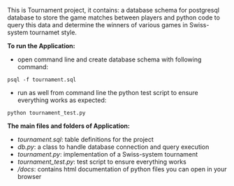 This is Tournament project, it contains: a database schema for postgresql database to store the game matches between players and python code to query this data and determine the winners of various games in Swiss-system tournamet style.

**To run the Application:**
- open command line and create database schema with following command:
```
psql -f tournament.sql  
```
- run as well from command line the python test script to ensure everything works as expected:
```
python tournament_test.py  
```

**The main files and folders of Application:**  
- _tournament.sql_: table definitions for the project
- _db.py_: a class to handle database connection and query execution
- _tournament.py_: implementation of a Swiss-system tournament
- _tournament_test.py_: test script to ensure everything works
- _/docs_: contains html documentation of python files you can open in your browser
